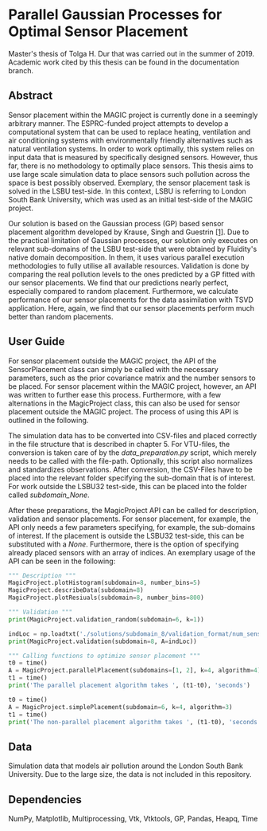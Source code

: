 # Parallel Gaussian Processes for Optimal Sensor Placement
Master's thesis of Tolga H. Dur that was carried out in the summer of 2019. Academic work cited by this thesis can be found in the documentation branch.

## Abstract
Sensor placement within the MAGIC project is currently done in a seemingly arbitrary manner. The ESPRC-funded project attempts to develop a computational system that can be used to replace heating, ventilation and air conditioning systems with environmentally friendly alternatives such as natural ventilation systems. In order to work optimally, this system relies on input data that is measured by specifically designed sensors. However, thus far, there is no methodology to optimally place sensors. This thesis aims to use large scale simulation data to place sensors such pollution across the space is best possibly observed. Exemplary, the sensor placement task is solved in the LSBU test-side. In this context, LSBU is referring to London South Bank University, which was used as an initial test-side of the MAGIC project. 

Our solution is based on the Gaussian process (GP) based sensor placement algorithm developed by Krause, Singh and Guestrin [[1]](http://www.cs.cmu.edu/~guestrin/Publications/JMLR08SensorPlace/jmlr08-sensor-place.pdf). Due to the practical limitation of Gaussian processes, our solution only executes on relevant sub-domains of the LSBU test-side that were obtained by Fluidity's native domain decomposition. In them, it uses various parallel execution methodologies to fully utilise all available resources. Validation is done by comparing the real pollution levels to the ones predicted by a GP fitted with our sensor placements. We find that our predictions nearly perfect, especially compared to random placement. Furthermore, we calculate performance of our sensor placements for the data assimilation with TSVD application. Here, again, we find that our sensor placements perform much better than random placements.

## User Guide
For sensor placement outside the MAGIC project, the API of the SensorPlacement class can simply be called with the necessary parameters, such as the prior covariance matrix and the number sensors to be placed. For sensor placement within the MAGIC project, however, an API was written to further ease this process. Furthermore, with a few alternations in the MagicProject class, this can also be used for sensor placement outside the MAGIC project. The process of using this API is outlined in the following.  

The simulation data has to be converted into CSV-files and placed correctly in the file structure that is described in chapter 5. For VTU-files, the conversion is taken care of by the *data_preparation.py* script, which merely needs to be called with the file-path. Optionally, this script also normalizes and standardizes observations. After conversion, the CSV-Files have to be placed into the relevant folder specifying the sub-domain that is of interest. For work outside the LSBU32 test-side, this can be placed into the folder called *subdomain_None*. 

After these preparations, the MagicProject API can be called for description, validation and sensor placements. For sensor placement, for example, the API only needs a few parameters specifying, for example, the sub-domains of interest. If the placement is outside the LSBU32 test-side, this can be substituted with a *None*. Furthermore, there is the option of specifying already placed sensors with an array of indices. An exemplary usage of the API can be seen in the following: 

``` python
""" Description """
MagicProject.plotHistogram(subdomain=8, number_bins=5)
MagicProject.describeData(subdomain=8)
MagicProject.plotResiuals(subdomain=8, number_bins=800)

""" Validation """
print(MagicProject.validation_random(subdomain=6, k=1))

indLoc = np.loadtxt('./solutions/subdomain_8/validation_format/num_sens/7sens.txt', dtype=int)
print(MagicProject.validation(subdomain=8, A=indLoc))

""" Calling functions to optimize sensor placement """
t0 = time()
A = MagicProject.parallelPlacement(subdomains=[1, 2], k=4, algorithm=4)
t1 = time()
print('The parallel placement algorithm takes ', (t1-t0), 'seconds')

t0 = time()
A = MagicProject.simplePlacement(subdomain=6, k=4, algorithm=3)
t1 = time()
print('The non-parallel placement algorithm takes ', (t1-t0), 'seconds')
```

## Data
Simulation data that models air pollution around the London South Bank University. Due to the large size, the data is not included in this repository. 

## Dependencies
NumPy, Matplotlib, Multiprocessing, Vtk, Vtktools, GP, Pandas, Heapq, Time
